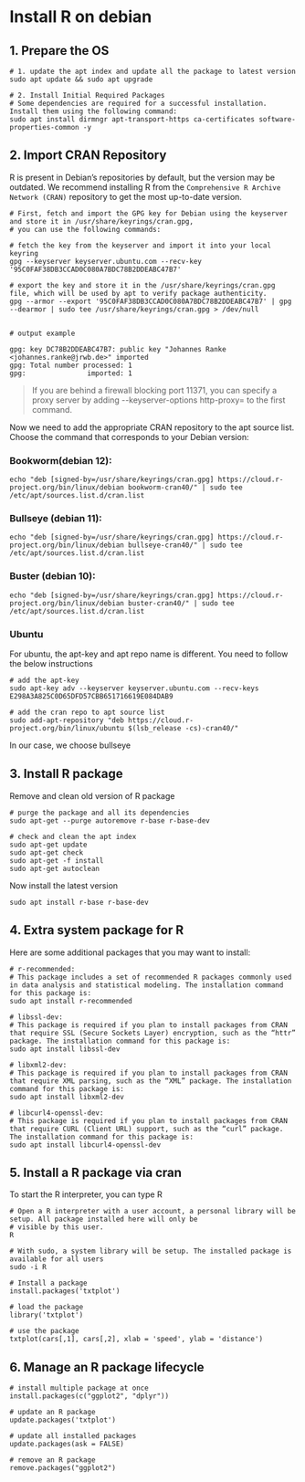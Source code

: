 # Install R on debian

## 1. Prepare the OS

```shell
# 1. update the apt index and update all the package to latest version
sudo apt update && sudo apt upgrade

# 2. Install Initial Required Packages
# Some dependencies are required for a successful installation. Install them using the following command:
sudo apt install dirmngr apt-transport-https ca-certificates software-properties-common -y

```



## 2. Import CRAN Repository

R is present in Debian’s repositories by default, but the version may be outdated. We recommend installing 
R from the `Comprehensive R Archive Network (CRAN)` repository to get the most up-to-date version.

```shell
# First, fetch and import the GPG key for Debian using the keyserver and store it in /usr/share/keyrings/cran.gpg, 
# you can use the following commands:

# fetch the key from the keyserver and import it into your local keyring
gpg --keyserver keyserver.ubuntu.com --recv-key '95C0FAF38DB3CCAD0C080A7BDC78B2DDEABC47B7'

# export the key and store it in the /usr/share/keyrings/cran.gpg file, which will be used by apt to verify package authenticity.
gpg --armor --export '95C0FAF38DB3CCAD0C080A7BDC78B2DDEABC47B7' | gpg --dearmor | sudo tee /usr/share/keyrings/cran.gpg > /dev/null


# output example

gpg: key DC78B2DDEABC47B7: public key "Johannes Ranke <johannes.ranke@jrwb.de>" imported
gpg: Total number processed: 1
gpg:               imported: 1

```

> If you are behind a firewall blocking port 11371, you can specify a proxy server by adding --keyserver-options 
   http-proxy=<PROXY> to the first command. 

Now we need to add the appropriate CRAN repository to the apt source list. 
Choose the command that corresponds to your Debian version:

### Bookworm(debian 12):

```shell
echo "deb [signed-by=/usr/share/keyrings/cran.gpg] https://cloud.r-project.org/bin/linux/debian bookworm-cran40/" | sudo tee /etc/apt/sources.list.d/cran.list

```


### Bullseye (debian 11):

```shell
echo "deb [signed-by=/usr/share/keyrings/cran.gpg] https://cloud.r-project.org/bin/linux/debian bullseye-cran40/" | sudo tee /etc/apt/sources.list.d/cran.list
```

### Buster (debian 10):

```shell
echo "deb [signed-by=/usr/share/keyrings/cran.gpg] https://cloud.r-project.org/bin/linux/debian buster-cran40/" | sudo tee /etc/apt/sources.list.d/cran.list
```

### Ubuntu

For ubuntu, the apt-key and apt repo name is different. You need to follow the below instructions

```shell
# add the apt-key
sudo apt-key adv --keyserver keyserver.ubuntu.com --recv-keys E298A3A825C0D65DFD57CBB651716619E084DAB9

# add the cran repo to apt source list
sudo add-apt-repository "deb https://cloud.r-project.org/bin/linux/ubuntu $(lsb_release -cs)-cran40/"
```
 
In our case, we choose bullseye

## 3. Install R package

Remove and clean old version of R package

```shell
# purge the package and all its dependencies
sudo apt-get --purge autoremove r-base r-base-dev

# check and clean the apt index
sudo apt-get update
sudo apt-get check
sudo apt-get -f install
sudo apt-get autoclean
```

Now install the latest version

```shell
sudo apt install r-base r-base-dev
```

## 4. Extra system package for R 

Here are some additional packages that you may want to install:

```shell
# r-recommended:
# This package includes a set of recommended R packages commonly used in data analysis and statistical modeling. The installation command for this package is:
sudo apt install r-recommended

# libssl-dev:
# This package is required if you plan to install packages from CRAN that require SSL (Secure Sockets Layer) encryption, such as the “httr” package. The installation command for this package is:
sudo apt install libssl-dev

# libxml2-dev:
# This package is required if you plan to install packages from CRAN that require XML parsing, such as the “XML” package. The installation command for this package is:
sudo apt install libxml2-dev

# libcurl4-openssl-dev:
# This package is required if you plan to install packages from CRAN that require CURL (Client URL) support, such as the “curl” package. The installation command for this package is:
sudo apt install libcurl4-openssl-dev

```

## 5. Install a R package via cran

To start the R interpreter, you can type R
```shell
# Open a R interpreter with a user account, a personal library will be setup. All package installed here will only be
# visible by this user. 
R

# With sudo, a system library will be setup. The installed package is available for all users
sudo -i R

# Install a package
install.packages('txtplot')

# load the package
library('txtplot')

# use the package
txtplot(cars[,1], cars[,2], xlab = 'speed', ylab = 'distance')
```

## 6. Manage an R package lifecycle

```shell
# install multiple package at once
install.packages(c("ggplot2", "dplyr"))

# update an R package
update.packages('txtplot')

# update all installed packages
update.packages(ask = FALSE)

# remove an R package
remove.packages("ggplot2")
```

